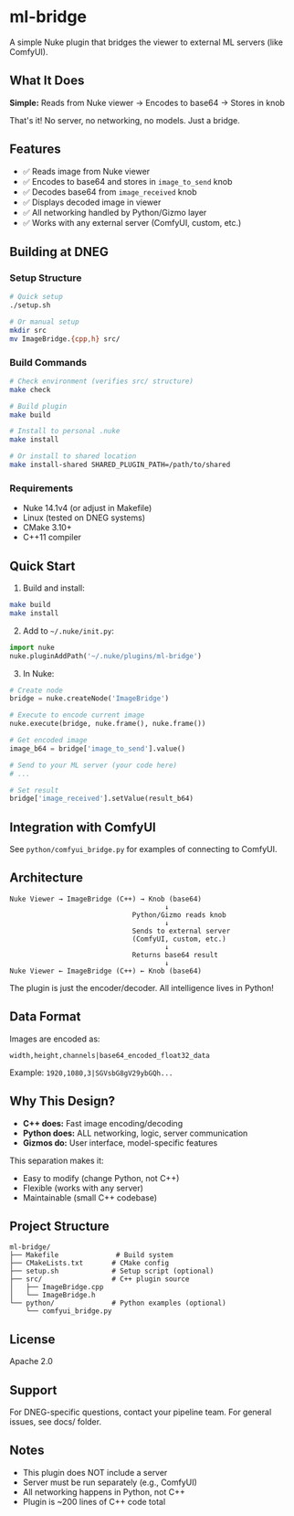 # ml-bridge

A simple Nuke plugin that bridges the viewer to external ML servers (like ComfyUI).

## What It Does

**Simple:** Reads from Nuke viewer → Encodes to base64 → Stores in knob

That's it! No server, no networking, no models. Just a bridge.

## Features

- ✅ Reads image from Nuke viewer
- ✅ Encodes to base64 and stores in `image_to_send` knob
- ✅ Decodes base64 from `image_received` knob
- ✅ Displays decoded image in viewer
- ✅ All networking handled by Python/Gizmo layer
- ✅ Works with any external server (ComfyUI, custom, etc.)

## Building at DNEG

### Setup Structure
```bash
# Quick setup
./setup.sh

# Or manual setup
mkdir src
mv ImageBridge.{cpp,h} src/
```

### Build Commands
```bash
# Check environment (verifies src/ structure)
make check

# Build plugin
make build

# Install to personal .nuke
make install

# Or install to shared location
make install-shared SHARED_PLUGIN_PATH=/path/to/shared
```

### Requirements

- Nuke 14.1v4 (or adjust in Makefile)
- Linux (tested on DNEG systems)
- CMake 3.10+
- C++11 compiler

## Quick Start

1. Build and install:
```bash
make build
make install
```

2. Add to `~/.nuke/init.py`:
```python
import nuke
nuke.pluginAddPath('~/.nuke/plugins/ml-bridge')
```

3. In Nuke:
```python
# Create node
bridge = nuke.createNode('ImageBridge')

# Execute to encode current image
nuke.execute(bridge, nuke.frame(), nuke.frame())

# Get encoded image
image_b64 = bridge['image_to_send'].value()

# Send to your ML server (your code here)
# ...

# Set result
bridge['image_received'].setValue(result_b64)
```

## Integration with ComfyUI

See `python/comfyui_bridge.py` for examples of connecting to ComfyUI.

## Architecture

```
Nuke Viewer → ImageBridge (C++) → Knob (base64)
                                      ↓
                              Python/Gizmo reads knob
                                      ↓
                              Sends to external server
                              (ComfyUI, custom, etc.)
                                      ↓
                              Returns base64 result
                                      ↓
Nuke Viewer ← ImageBridge (C++) ← Knob (base64)
```

The plugin is just the encoder/decoder. All intelligence lives in Python!

## Data Format

Images are encoded as:
```
width,height,channels|base64_encoded_float32_data
```

Example: `1920,1080,3|SGVsbG8gV29ybGQh...`

## Why This Design?

- **C++ does:** Fast image encoding/decoding
- **Python does:** ALL networking, logic, server communication
- **Gizmos do:** User interface, model-specific features

This separation makes it:
- Easy to modify (change Python, not C++)
- Flexible (works with any server)
- Maintainable (small C++ codebase)

## Project Structure

```
ml-bridge/
├── Makefile              # Build system
├── CMakeLists.txt       # CMake config
├── setup.sh             # Setup script (optional)
├── src/                 # C++ plugin source
│   ├── ImageBridge.cpp
│   └── ImageBridge.h
└── python/              # Python examples (optional)
    └── comfyui_bridge.py
```

## License

Apache 2.0

## Support

For DNEG-specific questions, contact your pipeline team.
For general issues, see docs/ folder.

## Notes

- This plugin does NOT include a server
- Server must be run separately (e.g., ComfyUI)
- All networking happens in Python, not C++
- Plugin is ~200 lines of C++ code total
